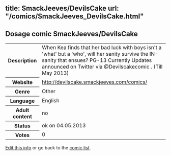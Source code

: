 title: SmackJeeves/DevilsCake
url: "/comics/SmackJeeves_DevilsCake.html"
---
Dosage comic SmackJeeves/DevilsCake
-----------------------------------------

<p id="msg"></p>
<script type="text/javascript">
if (window.location.search === '?edit_info_mail=sent_ok') {
  var elem = document.getElementById("msg");
  elem.innerHTML = 'Edited information sucessfully sent for review, which is usually done daily. Thanks!';
  elem.className = 'ok';
}
</script>
<table class="comicinfo">
<tr>
<th>Description</th><td>When Kea finds that her bad luck with boys isn't a 'what' but a 'who', will her sanity survive the IN-sanity that ensues? PG-13 Currently Updates announced on Twitter via @Devilscakecomic . (Till May 2013)</td>
</tr>
<tr>
<th>Website</th><td><a href="http://devilscake.smackjeeves.com/comics/">http://devilscake.smackjeeves.com/comics/</a></td>
</tr>
<tr>
<th>Genre</th><td>Other</td>
</tr>
<tr>
<th>Language</th><td>English</td>
</tr>
<tr>
<th>Adult content</th><td>no</td>
</tr>
<tr>
<th>Status</th><td>ok on 04.05.2013</td>
</tr>
<tr>
<th>Votes</th><td>0</td>
</tr>
</table>

[Edit this info](SmackJeeves_DevilsCake_edit.html) or go back to the [comic list](../comic-index.html).
